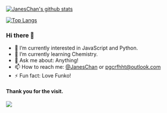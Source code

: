 [![JanesChan's github stats](https://github-readme-stats.vercel.app/api?username=JanesChan&show_icons=true)](https://github.com/anuraghazra/github-readme-stats)

[![Top Langs](https://github-readme-stats.vercel.app/api/top-langs/?username=JanesChan&layout=compact)](https://github.com/anuraghazra/github-readme-stats)

 ### Hi there 👋

 - 🔭 I’m currently interested in JavaScript and Python.
 - 🌱 I’m currently learning Chemistry.
 - 💬 Ask me about: Anything!
 - 📫 How to reach me: [@JanesChan](https://t.me/evilbutcher_bot) or pgcrfhht@outlook.com
 - ⚡ Fun fact: Love Funko!

#### Thank you for the visit.
![](http://profile-counter.glitch.me/JanesChan/count.svg)
